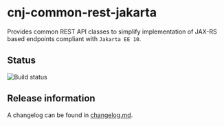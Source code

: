 # cnj-common-rest-jakarta

Provides common REST API classes to simplify implementation of JAX-RS based endpoints
compliant with `Jakarta EE 10`.

## Status
![Build status](https://codebuild.eu-west-1.amazonaws.com/badges?uuid=eyJlbmNyeXB0ZWREYXRhIjoiWFBUYitxK1ZhdkxaSWw2bjRRZVE1REh1dXN1dXVhajZKc1NpMEVlY3ZVUGU3VDF0Z3pwOEFvbWE5NEJvZXc0Z1dUMWxCaWRnUjFveEZ6b2NMb25CRSswPSIsIml2UGFyYW1ldGVyU3BlYyI6IldRSXhnaVFQOXhqWUc2aDYiLCJtYXRlcmlhbFNldFNlcmlhbCI6MX0%3D&branch=main)

## Release information

A changelog can be found in [changelog.md](changelog.md).
